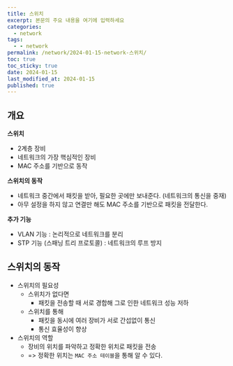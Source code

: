 ```yaml
---
title: 스위치
excerpt: 본문의 주요 내용을 여기에 입력하세요
categories:
  - network
tags:
  - - network
permalink: /network/2024-01-15-network-스위치/
toc: true
toc_sticky: true
date: 2024-01-15
last_modified_at: 2024-01-15
published: true
---
```


## 개요

**스위치**

- 2계층 장비
- 네트워크의 가장 핵심적인 장비
- MAC 주소를 기반으로 동작 

**스위치의 동작**

- 네트워크 중간에서 패킷을 받아, 필요한 곳에만 보내준다. (네트워크의 통신을 중재)
- 아무 설정을 하지 않고 연결만 해도 MAC 주소를 기반으로 패킷을 전달한다.

**추가 기능**

- VLAN 기능 : 논리적으로 네트워크를 분리
- STP 기능 (스패닝 트리 프로토콜) : 네트워크의 루프 방지

## 스위치의 동작

* 스위치의 필요성
	* 스위치가 없다면
		* 패킷을 전송할 때 서로 경합해 그로 인한 네트워크 성능 저하
	* 스위치를 통해
		* 패킷을 동시에 여러 장비가 서로 간섭없이 통신
		* 통신 효율성이 향상
* 스위치의 역할 
	* 장비의 위치를 파악하고 정확한 위치로 패킷을 전송
	* => 정확한 위치는 `MAC 주소 테이블`을 통해 알 수 있다.

<!--stackedit_data:
eyJoaXN0b3J5IjpbLTExNjcyNzg1MjldfQ==
-->